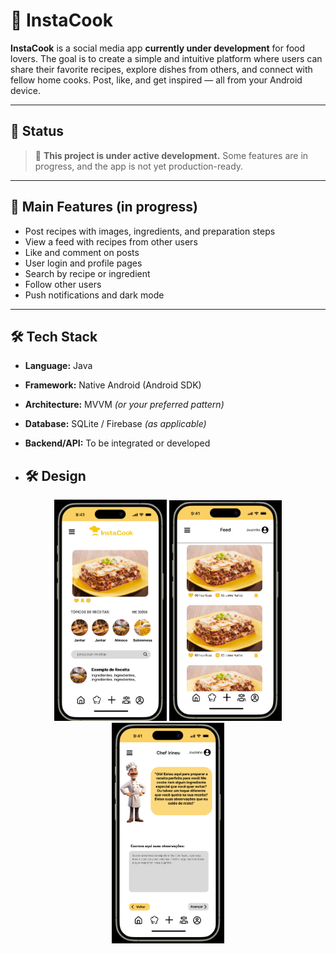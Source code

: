 # 📱 InstaCook

**InstaCook** is a social media app **currently under development** for food lovers. The goal is to create a simple and intuitive platform where users can share their favorite recipes, explore dishes from others, and connect with fellow home cooks. Post, like, and get inspired — all from your Android device.

---

## 🚧 Status

> 🚀 **This project is under active development.** Some features are in progress, and the app is not yet production-ready.

---

## 🎯 Main Features (in progress)

- Post recipes with images, ingredients, and preparation steps  
- View a feed with recipes from other users  
- Like and comment on posts  
- User login and profile pages  
- Search by recipe or ingredient  
- Follow other users  
- Push notifications and dark mode  

---

## 🛠 Tech Stack

- **Language:** Java  
- **Framework:** Native Android (Android SDK)  
- **Architecture:** MVVM *(or your preferred pattern)*  
- **Database:** SQLite / Firebase *(as applicable)*  
- **Backend/API:** To be integrated or developed

- ## 🛠 Design
<p align="center">
  <img src="assets/home.png" width="180" alt=" Preview 1" />
  <img src="assets/feed.png" width="180" alt=" Preview 2" />
  <img src="assets/chefAI.png" width="180" alt=" Preview 3" />
</p>
